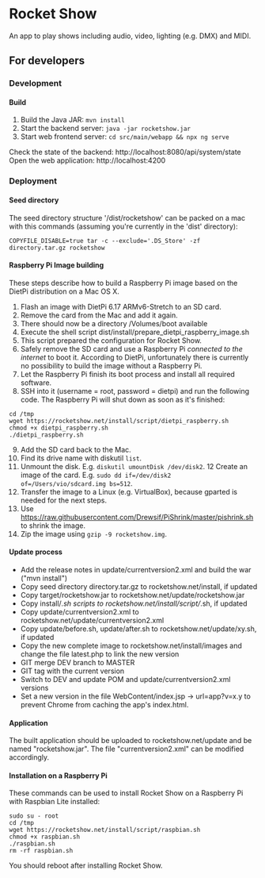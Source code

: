 # Rocket Show
An app to play shows including audio, video, lighting (e.g. DMX) and MIDI.

## For developers
### Development
#### Build
1. Build the Java JAR: `mvn install`
2. Start the backend server: `java -jar rocketshow.jar`
3. Start web frontend server: `cd src/main/webapp && npx ng serve`

Check the state of the backend: http://localhost:8080/api/system/state \
Open the web application: http://localhost:4200

### Deployment
#### Seed directory
The seed directory structure '/dist/rocketshow' can be packed on a mac with this commands (assuming you're currently in the 'dist' directory):
```shell
COPYFILE_DISABLE=true tar -c --exclude='.DS_Store' -zf directory.tar.gz rocketshow
```

#### Raspberry Pi Image building
These steps describe how to build a Raspberry Pi image based on the DietPi distribution on a Mac OS X.

1. Flash an image with DietPi 6.17 ARMv6-Stretch to an SD card.
2. Remove the card from the Mac and add it again.
3. There should now be a directory /Volumes/boot available
4. Execute the shell script dist/install/prepare_dietpi_raspberry_image.sh
5. This script prepared the configuration for Rocket Show.
6. Safely remove the SD card and use a Raspberry Pi *connected to the internet* to boot it. According to DietPi, unfortunately there is currently no possibility to build the image without a Raspberry Pi.
7. Let the Raspberry Pi finish its boot process and install all required software.
8. SSH into it (username = root, password = dietpi) and run the following code. The Raspberry Pi will shut down as soon as it's finished:
```
cd /tmp
wget https://rocketshow.net/install/script/dietpi_raspberry.sh
chmod +x dietpi_raspberry.sh
./dietpi_raspberry.sh
```
9. Add the SD card back to the Mac.
10. Find its drive name with diskutil ```list```.
11. Unmount the disk. E.g. ```diskutil umountDisk /dev/disk2```.
12 Create an image of the card. E.g. ```sudo dd if=/dev/disk2 of=/Users/vio/sdcard.img bs=512```.
13. Transfer the image to a Linux (e.g. VirtualBox), because gparted is needed for the next steps.
14. Use https://raw.githubusercontent.com/Drewsif/PiShrink/master/pishrink.sh to shrink the image.
15. Zip the image using ```gzip -9 rocketshow.img```.

#### Update process
- Add the release notes in update/currentversion2.xml and build the war ("mvn install")
- Copy seed directory directory.tar.gz to rocketshow.net/install, if updated
- Copy target/rocketshow.jar to rocketshow.net/update/rocketshow.jar
- Copy install/*.sh scripts to rocketshow.net/install/script/*.sh, if updated
- Copy update/currentversion2.xml to rocketshow.net/update/currentversion2.xml
- Copy update/before.sh, update/after.sh to rocketshow.net/update/xy.sh, if updated
- Copy the new complete image to rocketshow.net/install/images and change the file latest.php to link the new version
- GIT merge DEV branch to MASTER
- GIT tag with the current version
- Switch to DEV and update POM and update/currentversion2.xml versions
- Set a new version in the file WebContent/index.jsp -> url=app?v=x.y to prevent Chrome from caching the app's index.html.

#### Application
The built application should be uploaded to rocketshow.net/update and be named "rocketshow.jar". The file "currentversion2.xml" can be modified accordingly.

#### Installation on a Raspberry Pi
These commands can be used to install Rocket Show on a Raspberry Pi with Raspbian Lite installed:
```shell
sudo su - root
cd /tmp
wget https://rocketshow.net/install/script/raspbian.sh
chmod +x raspbian.sh
./raspbian.sh
rm -rf raspbian.sh
```
You should reboot after installing Rocket Show.
